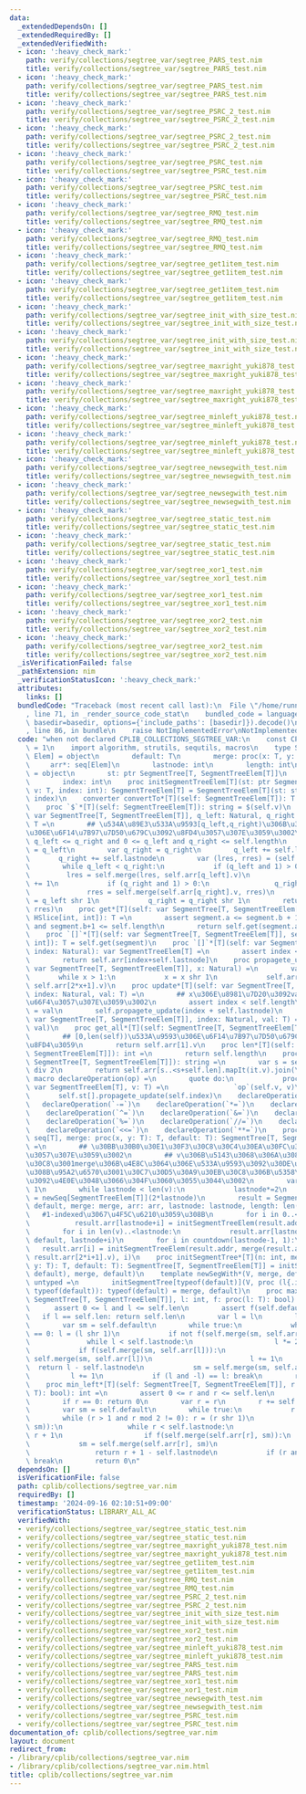 ```yaml
---
data:
  _extendedDependsOn: []
  _extendedRequiredBy: []
  _extendedVerifiedWith:
  - icon: ':heavy_check_mark:'
    path: verify/collections/segtree_var/segtree_PARS_test.nim
    title: verify/collections/segtree_var/segtree_PARS_test.nim
  - icon: ':heavy_check_mark:'
    path: verify/collections/segtree_var/segtree_PARS_test.nim
    title: verify/collections/segtree_var/segtree_PARS_test.nim
  - icon: ':heavy_check_mark:'
    path: verify/collections/segtree_var/segtree_PSRC_2_test.nim
    title: verify/collections/segtree_var/segtree_PSRC_2_test.nim
  - icon: ':heavy_check_mark:'
    path: verify/collections/segtree_var/segtree_PSRC_2_test.nim
    title: verify/collections/segtree_var/segtree_PSRC_2_test.nim
  - icon: ':heavy_check_mark:'
    path: verify/collections/segtree_var/segtree_PSRC_test.nim
    title: verify/collections/segtree_var/segtree_PSRC_test.nim
  - icon: ':heavy_check_mark:'
    path: verify/collections/segtree_var/segtree_PSRC_test.nim
    title: verify/collections/segtree_var/segtree_PSRC_test.nim
  - icon: ':heavy_check_mark:'
    path: verify/collections/segtree_var/segtree_RMQ_test.nim
    title: verify/collections/segtree_var/segtree_RMQ_test.nim
  - icon: ':heavy_check_mark:'
    path: verify/collections/segtree_var/segtree_RMQ_test.nim
    title: verify/collections/segtree_var/segtree_RMQ_test.nim
  - icon: ':heavy_check_mark:'
    path: verify/collections/segtree_var/segtree_get1item_test.nim
    title: verify/collections/segtree_var/segtree_get1item_test.nim
  - icon: ':heavy_check_mark:'
    path: verify/collections/segtree_var/segtree_get1item_test.nim
    title: verify/collections/segtree_var/segtree_get1item_test.nim
  - icon: ':heavy_check_mark:'
    path: verify/collections/segtree_var/segtree_init_with_size_test.nim
    title: verify/collections/segtree_var/segtree_init_with_size_test.nim
  - icon: ':heavy_check_mark:'
    path: verify/collections/segtree_var/segtree_init_with_size_test.nim
    title: verify/collections/segtree_var/segtree_init_with_size_test.nim
  - icon: ':heavy_check_mark:'
    path: verify/collections/segtree_var/segtree_maxright_yuki878_test.nim
    title: verify/collections/segtree_var/segtree_maxright_yuki878_test.nim
  - icon: ':heavy_check_mark:'
    path: verify/collections/segtree_var/segtree_maxright_yuki878_test.nim
    title: verify/collections/segtree_var/segtree_maxright_yuki878_test.nim
  - icon: ':heavy_check_mark:'
    path: verify/collections/segtree_var/segtree_minleft_yuki878_test.nim
    title: verify/collections/segtree_var/segtree_minleft_yuki878_test.nim
  - icon: ':heavy_check_mark:'
    path: verify/collections/segtree_var/segtree_minleft_yuki878_test.nim
    title: verify/collections/segtree_var/segtree_minleft_yuki878_test.nim
  - icon: ':heavy_check_mark:'
    path: verify/collections/segtree_var/segtree_newsegwith_test.nim
    title: verify/collections/segtree_var/segtree_newsegwith_test.nim
  - icon: ':heavy_check_mark:'
    path: verify/collections/segtree_var/segtree_newsegwith_test.nim
    title: verify/collections/segtree_var/segtree_newsegwith_test.nim
  - icon: ':heavy_check_mark:'
    path: verify/collections/segtree_var/segtree_static_test.nim
    title: verify/collections/segtree_var/segtree_static_test.nim
  - icon: ':heavy_check_mark:'
    path: verify/collections/segtree_var/segtree_static_test.nim
    title: verify/collections/segtree_var/segtree_static_test.nim
  - icon: ':heavy_check_mark:'
    path: verify/collections/segtree_var/segtree_xor1_test.nim
    title: verify/collections/segtree_var/segtree_xor1_test.nim
  - icon: ':heavy_check_mark:'
    path: verify/collections/segtree_var/segtree_xor1_test.nim
    title: verify/collections/segtree_var/segtree_xor1_test.nim
  - icon: ':heavy_check_mark:'
    path: verify/collections/segtree_var/segtree_xor2_test.nim
    title: verify/collections/segtree_var/segtree_xor2_test.nim
  - icon: ':heavy_check_mark:'
    path: verify/collections/segtree_var/segtree_xor2_test.nim
    title: verify/collections/segtree_var/segtree_xor2_test.nim
  _isVerificationFailed: false
  _pathExtension: nim
  _verificationStatusIcon: ':heavy_check_mark:'
  attributes:
    links: []
  bundledCode: "Traceback (most recent call last):\n  File \"/home/runner/.local/lib/python3.10/site-packages/onlinejudge_verify/documentation/build.py\"\
    , line 71, in _render_source_code_stat\n    bundled_code = language.bundle(stat.path,\
    \ basedir=basedir, options={'include_paths': [basedir]}).decode()\n  File \"/home/runner/.local/lib/python3.10/site-packages/onlinejudge_verify/languages/nim.py\"\
    , line 86, in bundle\n    raise NotImplementedError\nNotImplementedError\n"
  code: "when not declared CPLIB_COLLECTIONS_SEGTREE_VAR:\n    const CPLIB_COLLECTIONS_SEGTREE_VAR*\
    \ = 1\n    import algorithm, strutils, sequtils, macros\n    type SegmentTree*[T,\
    \ Elem] = object\n        default: T\n        merge: proc(x: T, y: T): T\n   \
    \     arr*: seq[Elem]\n        lastnode: int\n        length: int\n    type SegmentTreeElem[T]\
    \ = object\n        st: ptr SegmentTree[T, SegmentTreeElem[T]]\n        v: T\n\
    \        index: int\n    proc initSegmentTreeElem[T](st: ptr SegmentTree[T, SegmentTreeElem[T]],\
    \ v: T, index: int): SegmentTreeElem[T] = SegmentTreeElem[T](st: st, v: v, index:\
    \ index)\n    converter convertTo*[T](self: SegmentTreeElem[T]): T = self.v\n\
    \    proc `$`*[T](self: SegmentTreeElem[T]): string = $(self.v)\n    proc get*[T](self:\
    \ var SegmentTree[T, SegmentTreeElem[T]], q_left: Natural, q_right: Natural):\
    \ T =\n        ## \u534A\u89E3\u533A\u9593[q_left,q_right)\u306B\u3064\u3044\u3066\
    \u306E\u6F14\u7B97\u7D50\u679C\u3092\u8FD4\u3057\u307E\u3059\u3002\n        assert\
    \ q_left <= q_right and 0 <= q_left and q_right <= self.length\n        var q_left\
    \ = q_left\n        var q_right = q_right\n        q_left += self.lastnode\n \
    \       q_right += self.lastnode\n        var (lres, rres) = (self.default, self.default)\n\
    \        while q_left < q_right:\n            if (q_left and 1) > 0:\n       \
    \         lres = self.merge(lres, self.arr[q_left].v)\n                q_left\
    \ += 1\n            if (q_right and 1) > 0:\n                q_right -= 1\n  \
    \              rres = self.merge(self.arr[q_right].v, rres)\n            q_left\
    \ = q_left shr 1\n            q_right = q_right shr 1\n        return self.merge(lres,\
    \ rres)\n    proc get*[T](self: var SegmentTree[T, SegmentTreeElem[T]], segment:\
    \ HSlice[int, int]): T =\n        assert segment.a <= segment.b + 1 and 0 <= segment.a\
    \ and segment.b+1 <= self.length\n        return self.get(segment.a, segment.b+1)\n\
    \    proc `[]`*[T](self: var SegmentTree[T, SegmentTreeElem[T]], segment: HSlice[int,\
    \ int]): T = self.get(segment)\n    proc `[]`*[T](self: var SegmentTree[T, SegmentTreeElem[T]],\
    \ index: Natural): var SegmentTreeElem[T] =\n        assert index < self.length\n\
    \        return self.arr[index+self.lastnode]\n    proc propagete_update[T](self:\
    \ var SegmentTree[T, SegmentTreeElem[T]], x: Natural) =\n        var x = x\n \
    \       while x > 1:\n            x = x shr 1\n            self.arr[x].v = self.merge(self.arr[2*x].v,\
    \ self.arr[2*x+1].v)\n    proc update*[T](self: var SegmentTree[T, SegmentTreeElem[T]],\
    \ index: Natural, val: T) =\n        ## x\u306E\u8981\u7D20\u3092val\u306B\u5909\
    \u66F4\u3057\u307E\u3059\u3002\n        assert index < self.length\n        self.arr[self.lastnode+index].v\
    \ = val\n        self.propagete_update(index + self.lastnode)\n    proc `[]=`*[T](self:\
    \ var SegmentTree[T, SegmentTreeElem[T]], index: Natural, val: T) = self.update(index,\
    \ val)\n    proc get_all*[T](self: SegmentTree[T, SegmentTreeElem[T]]): T =\n\
    \        ## [0,len(self))\u533A\u9593\u306E\u6F14\u7B97\u7D50\u679C\u3092O(1)\u3067\
    \u8FD4\u3059\n        return self.arr[1].v\n    proc len*[T](self: SegmentTree[T,\
    \ SegmentTreeElem[T]]): int =\n        return self.length\n    proc `$`*[T](self:\
    \ SegmentTree[T, SegmentTreeElem[T]]): string =\n        var s = self.arr.len\
    \ div 2\n        return self.arr[s..<s+self.len].mapIt(it.v).join(\" \")\n   \
    \ macro declareOperation(op) =\n        quote do:\n            proc `op`*[T](self:\
    \ var SegmentTreeElem[T], v: T) =\n                `op`(self.v, v)\n         \
    \       self.st[].propagete_update(self.index)\n    declareOperation(`+=`)\n \
    \   declareOperation(`-=`)\n    declareOperation(`*=`)\n    declareOperation(`/=`)\n\
    \    declareOperation(`^=`)\n    declareOperation(`&=`)\n    declareOperation(`|=`)\n\
    \    declareOperation(`%=`)\n    declareOperation(`//=`)\n    declareOperation(`>>=`)\n\
    \    declareOperation(`<<=`)\n    declareOperation(`**=`)\n    proc initSegmentTree*[T](v:\
    \ seq[T], merge: proc(x, y: T): T, default: T): SegmentTree[T, SegmentTreeElem[T]]\
    \ =\n        ## \u30BB\u30B0\u30E1\u30F3\u30C8\u30C4\u30EA\u30FC\u3092\u751F\u6210\
    \u3057\u307E\u3059\u3002\n        ## v\u306B\u5143\u3068\u306A\u308B\u30EA\u30B9\
    \u30C8\u3001merge\u306B\u4E8C\u3064\u306E\u533A\u9593\u3092\u30DE\u30FC\u30B8\u3059\
    \u308B\u95A2\u6570\u3001\u30C7\u30D5\u30A9\u30EB\u30C8\u306B\u5358\u4F4D\u5143\
    \u3092\u4E0E\u3048\u3066\u304F\u3060\u3055\u3044\u3002\n        var lastnode =\
    \ 1\n        while lastnode < len(v):\n            lastnode*=2\n        var arr\
    \ = newSeq[SegmentTreeElem[T]](2*lastnode)\n        result = SegmentTree[T, SegmentTreeElem[T]](default:\
    \ default, merge: merge, arr: arr, lastnode: lastnode, length: len(v))\n     \
    \   #1-indexed\u3067\u4F5C\u6210\u3059\u308B\n        for i in 0..<len(v):\n \
    \           result.arr[lastnode+i] = initSegmentTreeElem(result.addr, v[i], lastnode+i)\n\
    \        for i in len(v)..<lastnode:\n            result.arr[lastnode+i] = initSegmentTreeElem(result.addr,\
    \ default, lastnode+i)\n        for i in countdown(lastnode-1, 1):\n         \
    \   result.arr[i] = initSegmentTreeElem(result.addr, merge(result.arr[2*i].v,\
    \ result.arr[2*i+1].v), i)\n    proc initSegmentTree*[T](n: int, merge: proc(x,\
    \ y: T): T, default: T): SegmentTree[T, SegmentTreeElem[T]] = initSegmentTree(newSeqWith(n,\
    \ default), merge, default)\n    template newSegWith*(V, merge, default: untyped):\
    \ untyped =\n        initSegmentTree[typeof(default)](V, proc (l{.inject.}, r{.inject.}:\
    \ typeof(default)): typeof(default) = merge, default)\n    proc max_right*[T](self:\
    \ SegmentTree[T, SegmentTreeElem[T]], l: int, f: proc(l: T): bool): int =\n  \
    \      assert 0 <= l and l <= self.len\n        assert f(self.default)\n     \
    \   if l == self.len: return self.len\n        var l = l\n        l += self.lastnode\n\
    \        var sm = self.default\n        while true:\n            while l mod 2\
    \ == 0: l = (l shr 1)\n            if not f(self.merge(sm, self.arr[l])):\n  \
    \              while l < self.lastnode:\n                    l *= 2\n        \
    \            if f(self.merge(sm, self.arr[l])):\n                        sm =\
    \ self.merge(sm, self.arr[l])\n                        l += 1\n              \
    \  return l - self.lastnode\n            sm = self.merge(sm, self.arr[l])\n  \
    \          l += 1\n            if (l and -l) == l: break\n        return self.len\n\
    \    proc min_left*[T](self: SegmentTree[T, SegmentTreeElem[T]], r: int, f: proc(l:\
    \ T): bool): int =\n        assert 0 <= r and r <= self.len\n        assert f(self.default)\n\
    \        if r == 0: return 0\n        var r = r\n        r += self.lastnode\n\
    \        var sm = self.default\n        while true:\n            r -= 1\n    \
    \        while (r > 1 and r mod 2 != 0): r = (r shr 1)\n            if not f(self.merge(self.arr[r],\
    \ sm)):\n                while r < self.lastnode:\n                    r = 2 *\
    \ r + 1\n                    if f(self.merge(self.arr[r], sm)):\n            \
    \            sm = self.merge(self.arr[r], sm)\n                        r -= 1\n\
    \                return r + 1 - self.lastnode\n            if (r and -r) == r:\
    \ break\n        return 0\n"
  dependsOn: []
  isVerificationFile: false
  path: cplib/collections/segtree_var.nim
  requiredBy: []
  timestamp: '2024-09-16 02:10:51+09:00'
  verificationStatus: LIBRARY_ALL_AC
  verifiedWith:
  - verify/collections/segtree_var/segtree_static_test.nim
  - verify/collections/segtree_var/segtree_static_test.nim
  - verify/collections/segtree_var/segtree_maxright_yuki878_test.nim
  - verify/collections/segtree_var/segtree_maxright_yuki878_test.nim
  - verify/collections/segtree_var/segtree_get1item_test.nim
  - verify/collections/segtree_var/segtree_get1item_test.nim
  - verify/collections/segtree_var/segtree_RMQ_test.nim
  - verify/collections/segtree_var/segtree_RMQ_test.nim
  - verify/collections/segtree_var/segtree_PSRC_2_test.nim
  - verify/collections/segtree_var/segtree_PSRC_2_test.nim
  - verify/collections/segtree_var/segtree_init_with_size_test.nim
  - verify/collections/segtree_var/segtree_init_with_size_test.nim
  - verify/collections/segtree_var/segtree_xor2_test.nim
  - verify/collections/segtree_var/segtree_xor2_test.nim
  - verify/collections/segtree_var/segtree_minleft_yuki878_test.nim
  - verify/collections/segtree_var/segtree_minleft_yuki878_test.nim
  - verify/collections/segtree_var/segtree_PARS_test.nim
  - verify/collections/segtree_var/segtree_PARS_test.nim
  - verify/collections/segtree_var/segtree_xor1_test.nim
  - verify/collections/segtree_var/segtree_xor1_test.nim
  - verify/collections/segtree_var/segtree_newsegwith_test.nim
  - verify/collections/segtree_var/segtree_newsegwith_test.nim
  - verify/collections/segtree_var/segtree_PSRC_test.nim
  - verify/collections/segtree_var/segtree_PSRC_test.nim
documentation_of: cplib/collections/segtree_var.nim
layout: document
redirect_from:
- /library/cplib/collections/segtree_var.nim
- /library/cplib/collections/segtree_var.nim.html
title: cplib/collections/segtree_var.nim
---
```

